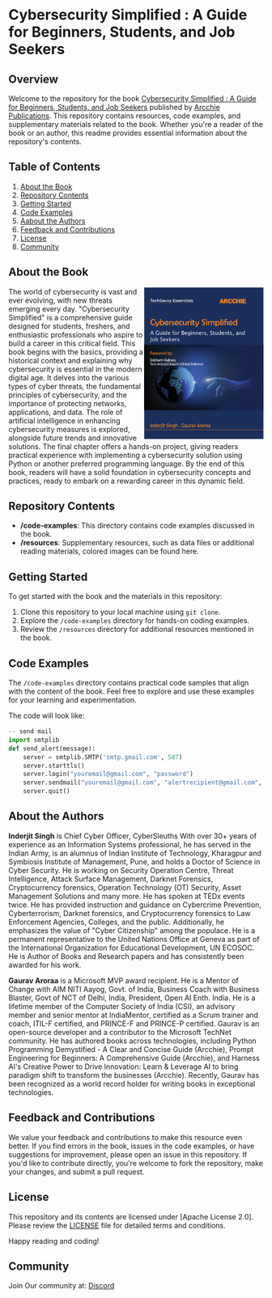 # Cybersecurity Simplified : A Guide for Beginners, Students, and Job Seekers

## Overview

Welcome to the repository for the book [Cybersecurity Simplified : A Guide for Beginners, Students, and Job Seekers](https://www.amazon.com/dp/B0D95XJ2RK) published by [Arcchie Publications](https://arcchieonline.com). This repository contains resources, code examples, and supplementary materials related to the book. Whether you're a reader of the book or an author, this readme provides essential information about the repository's contents.

## Table of Contents

1. [About the Book](#about-the-book)
2. [Repository Contents](#repository-contents)
3. [Getting Started](#getting-started)
4. [Code Examples](#code-examples)
5. [Aabout the Authors](#about-the-authors)
6. [Feedback and Contributions](#feedback-and-contributions)
7. [License](#license)
8. [Community](#community)

## About the Book
<a href="https://arcchieonline.com/books"><img src="/resources/cybersecurity_thumbnail.jpg" height="300px" align="right"></a>
The world of cybersecurity is vast and ever evolving, with new threats emerging every day. "Cybersecurity Simplified" is a comprehensive guide designed for students, freshers, and enthusiastic professionals who aspire to build a career in this critical field. This book begins with the basics, providing a historical context and explaining why cybersecurity is essential in the modern digital age. It delves into the various types of cyber threats, the fundamental principles of cybersecurity, and the importance of protecting networks, applications, and data. The role of artificial intelligence in enhancing cybersecurity measures is explored, alongside future trends and innovative solutions. The final chapter offers a hands-on project, giving readers practical experience with implementing a cybersecurity solution using Python or another preferred programming language. By the end of this book, readers will have a solid foundation in cybersecurity concepts and practices, ready to embark on a rewarding career in this dynamic field.

## Repository Contents

- **/code-examples**: This directory contains code examples discussed in the book.
- **/resources**: Supplementary resources, such as data files or additional reading materials, colored images can be found here.
  
## Getting Started

To get started with the book and the materials in this repository:

1. Clone this repository to your local machine using `git clone`.
2. Explore the `/code-examples` directory for hands-on coding examples.
3. Review the `/resources` directory for additional resources mentioned in the book.

## Code Examples

The `/code-examples` directory contains practical code samples that align with the content of the book. Feel free to explore and use these examples for your learning and experimentation.

The code will look like:
```python
-- send mail
import smtplib
def send_alert(message):
    server = smtplib.SMTP('smtp.gmail.com', 587)
    server.starttls()
    server.login("youremail@gmail.com", "password")
    server.sendmail("youremail@gmail.com", "alertrecipient@gmail.com", message)
    server.quit()
```

## About the Authors

**Inderjit Singh** is Chief Cyber Officer, CyberSleuths With over 30+ years of experience as an Information Systems professional, he has served in the Indian Army, is an alumnus of Indian Institute of Technology, Kharagpur and Symbiosis Institute of Management, Pune, and holds a Doctor of Science in Cyber Security. He is working on Security Operation Centre, Threat Intelligence, Attack Surface Management, Darknet Forensics, Cryptocurrency forensics, Operation Technology (OT) Security, Asset Management Solutions and many more. He has spoken at TEDx events twice. He has provided instruction and guidance on Cybercrime Prevention, Cyberterrorism, Darknet forensics, and Cryptocurrency forensics to Law Enforcement Agencies, Colleges, and the public. Additionally, he emphasizes the value of "Cyber Citizenship" among the populace. He is a permanent representative to the United Nations Office at Geneva as part of the International Organization for Educational Development, UN ECOSOC. He is Author of Books and Research papers and has consistently been awarded for his work. 

**Gaurav Aroraa** is a Microsoft MVP award recipient. He is a Mentor of Change with AIM NITI Aayog, Govt. of India, Business Coach with Business Blaster, Govt of NCT of Delhi, India, President, Open AI Enth. India. He is a lifetime member of the Computer Society of India (CSI), an advisory member and senior mentor at IndiaMentor, certified as a Scrum trainer and coach, ITIL-F certified, and PRINCE-F and PRINCE-P certified. Gaurav is an open-source developer and a contributor to the Microsoft TechNet community. He has authored books across technologies, including Python Programming Demystified - A Clear and Concise Guide (Arcchie), Prompt Engineering for Beginners: A Comprehensive Guide (Arcchie), and Harness AI's Creative Power to Drive Innovation: Learn & Leverage AI to bring paradigm shift to transform the businesses (Arcchie). Recently, Gaurav has been recognized as a world record holder for writing books in exceptional technologies.

## Feedback and Contributions

We value your feedback and contributions to make this resource even better. If you find errors in the book, issues in the code examples, or have suggestions for improvement, please open an issue in this repository. If you'd like to contribute directly, you're welcome to fork the repository, make your changes, and submit a pull request.

## License

This repository and its contents are licensed under [Apache License 2.0]. Please review the [LICENSE](LICENSE) file for detailed terms and conditions.

Happy reading and coding!

## Community
Join Our community at: [Discord](https://discord.gg/z26SenmpEt)
